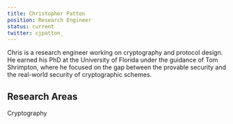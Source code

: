 ```yaml
---
title: Christopher Patton
position: Research Engineer
status: current
twitter: cjpatton_
---
```

Chris is a research engineer working on cryptography and protocol design. He earned his PhD at the University of Florida under the guidance of Tom Shrimpton, where he focused on the gap between the provable security and the real-world security of cryptographic schemes.


## Research Areas 
Cryptography
